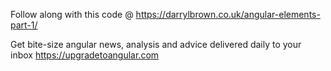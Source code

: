 Follow along with this code @ https://darrylbrown.co.uk/angular-elements-part-1/

Get bite-size angular news, analysis and advice delivered daily to your inbox https://upgradetoangular.com
